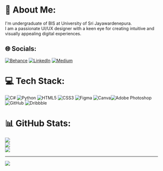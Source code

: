 # 💫 About Me:
I'm undergraduate of BIS at University of Sri Jayawardenepura.<br>I am a passionate UI/UX designer with a keen eye for creating intuitive and visually appealing digital experiences.


## 🌐 Socials:
[![Behance](https://img.shields.io/badge/Behance-1769ff?logo=behance&logoColor=white)](https://behance.net/shakindkithmini) [![LinkedIn](https://img.shields.io/badge/LinkedIn-%230077B5.svg?logo=linkedin&logoColor=white)](https://linkedin.com/in/shakindikithmini) [![Medium](https://img.shields.io/badge/Medium-12100E?logo=medium&logoColor=white)](https://medium.com/@@shakindikithmini) 

# 💻 Tech Stack:
![C#](https://img.shields.io/badge/c%23-%23239120.svg?style=for-the-badge&logo=csharp&logoColor=white) ![Python](https://img.shields.io/badge/python-3670A0?style=for-the-badge&logo=python&logoColor=ffdd54) ![HTML5](https://img.shields.io/badge/html5-%23E34F26.svg?style=for-the-badge&logo=html5&logoColor=white) ![CSS3](https://img.shields.io/badge/css3-%231572B6.svg?style=for-the-badge&logo=css3&logoColor=white) ![Figma](https://img.shields.io/badge/figma-%23F24E1E.svg?style=for-the-badge&logo=figma&logoColor=white) ![Canva](https://img.shields.io/badge/Canva-%2300C4CC.svg?style=for-the-badge&logo=Canva&logoColor=white)![Adobe Photoshop](https://img.shields.io/badge/adobe%20photoshop-%2331A8FF.svg?style=for-the-badge&logo=adobe%20photoshop&logoColor=white) ![GitHub](https://img.shields.io/badge/github-%23121011.svg?style=for-the-badge&logo=github&logoColor=white) ![Dribbble](https://img.shields.io/badge/Dribbble-EA4C89?style=for-the-badge&logo=dribbble&logoColor=white)
# 📊 GitHub Stats:
![](https://github-readme-stats.vercel.app/api?username=ShakindiKithmini&theme=dark&hide_border=false&include_all_commits=false&count_private=false)<br/>
![](https://github-readme-streak-stats.herokuapp.com/?user=ShakindiKithmini&theme=dark&hide_border=false)<br/>
![](https://github-readme-stats.vercel.app/api/top-langs/?username=ShakindiKithmini&theme=dark&hide_border=false&include_all_commits=false&count_private=false&layout=compact)

---
[![](https://visitcount.itsvg.in/api?id=ShakindiKithmini&icon=0&color=0)](https://visitcount.itsvg.in)

<!-- Proudly created with GPRM ( https://gprm.itsvg.in ) -->
